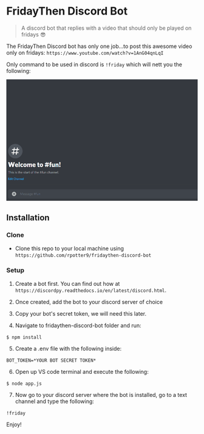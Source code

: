 # FridayThen Discord Bot
> A discord bot that replies with a video that should only be played on fridays 😎

The FridayThen Discord bot has only one job...to post this awesome video only on fridays:
`https://www.youtube.com/watch?v=1AnG04qnLqI`

Only command to be used in discord is ```!friday``` which will nett you the following:


![](preview.gif "It's friday theeeeeeeeeeeeeeen")


## Installation

### Clone

- Clone this repo to your local machine using `https://github.com/rpotter9/fridaythen-discord-bot`

### Setup

1. Create a bot first. You can find out how at `https://discordpy.readthedocs.io/en/latest/discord.html`.

2. Once created, add the bot to your discord server of choice

3. Copy your bot's secret token, we will need this later.

4. Navigate to fridaythen-discord-bot folder and run:

```shell
$ npm install
```

5. Create a .env file with the following inside:

```code
BOT_TOKEN=*YOUR BOT SECRET TOKEN*
```

6. Open up VS code terminal and execute the following:
```shell
$ node app.js
```

7. Now go to your discord server where the bot is installed, go to a text channel and type the following:
```text
!friday
```

Enjoy!